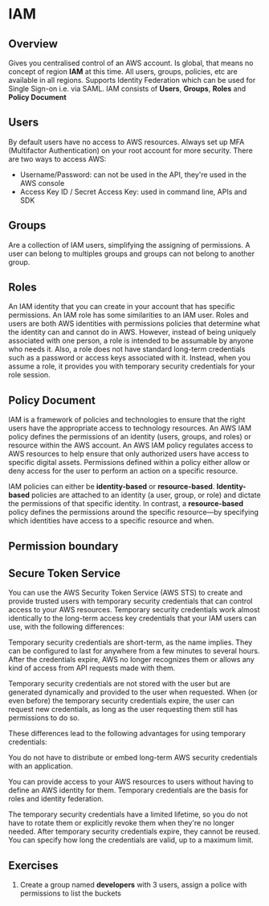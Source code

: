 # IAM

## Overview

Gives you centralised control of an AWS account. Is global, that means no concept of region **IAM** at this time. All users, groups, policies, etc are available in all regions. Supports Identity Federation which can be used for Single Sign-on i.e. via SAML. IAM consists of **Users**, **Groups**, **Roles** and **Policy Document**

## Users

By default users have no access to AWS resources. Always set up MFA (Multifactor Authentication) on your root account for more security. There are two ways to access AWS:

* Username/Password: can not be used in the API, they're used in the AWS console
* Access Key ID / Secret Access Key: used in command line, APIs and SDK

## Groups

Are a collection of IAM users, simplifying the assigning of permissions. A user can belong to multiples groups and groups can not belong to another group.

## Roles

An IAM identity that you can create in your account that has specific permissions. An IAM role has some similarities to an IAM user. Roles and users are both AWS identities with permissions policies that determine what the identity can and cannot do in AWS. However, instead of being uniquely associated with one person, a role is intended to be assumable by anyone who needs it. Also, a role does not have standard long-term credentials such as a password or access keys associated with it. Instead, when you assume a role, it provides you with temporary security credentials for your role session.

## Policy Document

IAM is a framework of policies and technologies to ensure that the right users have the appropriate access to technology resources. An AWS IAM policy defines the permissions of an identity (users, groups, and roles) or resource within the AWS account. An AWS IAM policy regulates access to AWS resources to help ensure that only authorized users have access to specific digital assets. Permissions defined within a policy either allow or deny access for the user to perform an action on a specific resource.

IAM policies can either be **identity-based** or **resource-based**. 
**Identity-based** policies are attached to an identity (a user, group, or role) and dictate the permissions of that specific identity. In contrast, a **resource-based** policy defines the permissions around the specific resource—by specifying which identities have access to a specific resource and when.

## Permission boundary

## Secure Token Service

You can use the AWS Security Token Service (AWS STS) to create and provide trusted users with temporary security credentials that can control access to your AWS resources. Temporary security credentials work almost identically to the long-term access key credentials that your IAM users can use, with the following differences:

Temporary security credentials are short-term, as the name implies. They can be configured to last for anywhere from a few minutes to several hours. After the credentials expire, AWS no longer recognizes them or allows any kind of access from API requests made with them.

Temporary security credentials are not stored with the user but are generated dynamically and provided to the user when requested. When (or even before) the temporary security credentials expire, the user can request new credentials, as long as the user requesting them still has permissions to do so.

These differences lead to the following advantages for using temporary credentials:

You do not have to distribute or embed long-term AWS security credentials with an application.

You can provide access to your AWS resources to users without having to define an AWS identity for them. Temporary credentials are the basis for roles and identity federation.

The temporary security credentials have a limited lifetime, so you do not have to rotate them or explicitly revoke them when they're no longer needed. After temporary security credentials expire, they cannot be reused. You can specify how long the credentials are valid, up to a maximum limit.

## Exercises

1. Create a group named **developers** with 3 users, assign a police with permissions to list the buckets